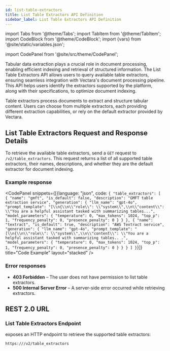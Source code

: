 ```yaml
---
id: list-table-extractors
title: List Table Extractors API Definition
sidebar_label: List Table Extractors API Definition
---
```


import Tabs from '@theme/Tabs';
import TabItem from '@theme/TabItem';
import CodeBlock from '@theme/CodeBlock';
import {vars} from '@site/static/variables.json';

import CodePanel from '@site/src/theme/CodePanel';


Tabular data extraction plays a crucial role in document processing, enabling 
efficient indexing and retrieval of structured information. The List Table 
Extractors API allows users to query available table extractors, ensuring 
seamless integration with Vectara's document processing pipeline. This API 
helps users identify the extractors supported by the platform, along with 
their specifications, to optimize document indexing.

Table extractors process documents to extract and structure tabular content. 
Users can choose from multiple extractors, each providing different extraction 
capabilities, or rely on the default extractor provided by Vectara.


## List Table Extractors Request and Response Details

To retrieve the available table extractors, send a `GET` request to 
`/v2/table_extractors`. This request returns a list of all supported table 
extractors, their names, descriptions, and whether they are the default 
extractor for document indexing.

### Example response

<CodePanel snippets={[{language: "json", code: `{
  "table_extractors": [
    {
      "name": "gmft",
      "is_default": false,
      "description": "GMFT table extraction service",
      "generation": {
        "llm_name": "gpt-4o",
        "prompt_template": "[\\n{\\n\\"role\\": \\"system\\",\\n\\"content\\": \\"You are a helpful assistant tasked with summarizing tables...",
        "model_parameters": {
          "temperature": 0,
          "max_tokens": 1024,
          "top_p": 1,
          "frequency_penalty": 0,
          "presence_penalty": 0
        }
      }
    },
    {
      "name": "textract",
      "is_default": true,
      "description": "AWS Textract service",
      "generation": {
        "llm_name": "gpt-4o",
        "prompt_template": "[\\n{\\n\\"role\\": \\"system\\",\\n\\"content\\": \\"You are a helpful assistant tasked with summarizing tables.. .",
        "model_parameters": {
          "temperature": 0,
          "max_tokens": 1024,
          "top_p": 1,
          "frequency_penalty": 0,
          "presence_penalty": 0
        }
      }
    }
  ]
}`}]} title="Code Example" layout="stacked" />
### Error responses

* **403 Forbidden** – The user does not have permission to list table extractors.
* **500 Internal Server Error** – A server-side error occurred while retrieving extractors.

## REST 2.0 URL

### List Table Extractors Endpoint

<Config v="names.product"/> exposes an HTTP endpoint to retrieve the supported table extractors:

<code>https://<Config v="domains.rest.indexing"/>/v2/table_extractors</code>